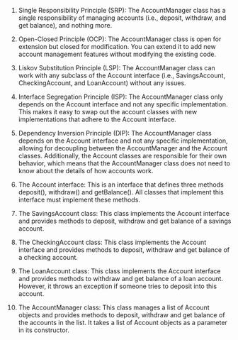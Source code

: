 1. Single Responsibility Principle (SRP): The AccountManager class has a single responsibility of managing accounts (i.e., deposit, withdraw, and get balance), and nothing more.
2. Open-Closed Principle (OCP): The AccountManager class is open for extension but closed for modification. You can extend it to add new account management features without modifying the existing code.
3. Liskov Substitution Principle (LSP): The AccountManager class can work with any subclass of the Account interface (i.e., SavingsAccount, CheckingAccount, and LoanAccount) without any issues.
4. Interface Segregation Principle (ISP): The AccountManager class only depends on the Account interface and not any specific implementation. This makes it easy to swap out the account classes with new implementations that adhere to the Account interface.
5. Dependency Inversion Principle (DIP): The AccountManager class depends on the Account interface and not any specific implementation, allowing for decoupling between the AccountManager and the Account classes. Additionally, the Account classes are responsible for their own behavior, which means that the AccountManager class does not need to know about the details of how accounts work.


1. The Account interface: This is an interface that defines three methods deposit(), withdraw() and getBalance(). All classes that implement this interface must implement these methods.
2. The SavingsAccount class: This class implements the Account interface and provides methods to deposit, withdraw and get balance of a savings account.
3. The CheckingAccount class: This class implements the Account interface and provides methods to deposit, withdraw and get balance of a checking account.
4. The LoanAccount class: This class implements the Account interface and provides methods to withdraw and get balance of a loan account. However, it throws an exception if someone tries to deposit into this account.
5. The AccountManager class: This class manages a list of Account objects and provides methods to deposit, withdraw and get balance of the accounts in the list. It takes a list of Account objects as a parameter in its constructor. 
